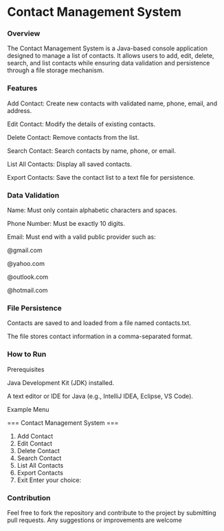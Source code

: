 # Contact Management System

### Overview

The Contact Management System is a Java-based console application designed to manage a list of contacts. It allows users to add, edit, delete, search, and list contacts while ensuring data validation and persistence through a file storage mechanism.

### Features

Add Contact: Create new contacts with validated name, phone, email, and address.

Edit Contact: Modify the details of existing contacts.

Delete Contact: Remove contacts from the list.

Search Contact: Search contacts by name, phone, or email.

List All Contacts: Display all saved contacts.

Export Contacts: Save the contact list to a text file for persistence.

### Data Validation

Name: Must only contain alphabetic characters and spaces.

Phone Number: Must be exactly 10 digits.

Email: Must end with a valid public provider such as:

@gmail.com

@yahoo.com

@outlook.com

@hotmail.com

### File Persistence

Contacts are saved to and loaded from a file named contacts.txt.

The file stores contact information in a comma-separated format.

### How to Run

Prerequisites

Java Development Kit (JDK) installed.

A text editor or IDE for Java (e.g., IntelliJ IDEA, Eclipse, VS Code).  

Example Menu

=== Contact Management System ===
1. Add Contact
2. Edit Contact
3. Delete Contact
4. Search Contact
5. List All Contacts
6. Export Contacts
7. Exit
Enter your choice:

### Contribution

Feel free to fork the repository and contribute to the project by submitting pull requests. Any suggestions or improvements are welcome  
